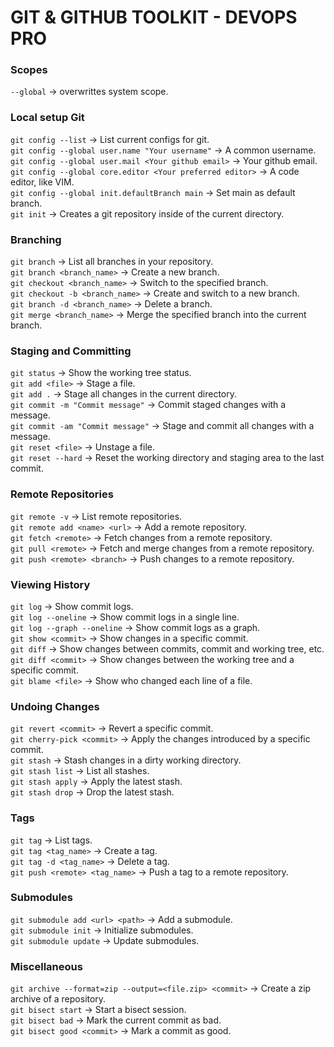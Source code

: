 # GIT & GITHUB TOOLKIT - DEVOPS PRO
### Scopes
`--global` -> overwrittes system scope.

### Local setup Git
`git config --list` -> List current configs for git.  
`git config --global user.name "Your username"` -> A common username.  
`git config --global user.mail <Your github email>` -> Your github email.  
`git config --global core.editor <Your preferred editor>` -> A code editor, like VIM.  
`git config --global init.defaultBranch main` -> Set main as default branch.  
`git init` -> Creates a git repository inside of the current directory.

### Branching
`git branch` -> List all branches in your repository.  
`git branch <branch_name>` -> Create a new branch.  
`git checkout <branch_name>` -> Switch to the specified branch.  
`git checkout -b <branch_name>` -> Create and switch to a new branch.  
`git branch -d <branch_name>` -> Delete a branch.  
`git merge <branch_name>` -> Merge the specified branch into the current branch.

### Staging and Committing
`git status` -> Show the working tree status.  
`git add <file>` -> Stage a file.  
`git add .` -> Stage all changes in the current directory.  
`git commit -m "Commit message"` -> Commit staged changes with a message.  
`git commit -am "Commit message"` -> Stage and commit all changes with a message.  
`git reset <file>` -> Unstage a file.  
`git reset --hard` -> Reset the working directory and staging area to the last commit.

### Remote Repositories
`git remote -v` -> List remote repositories.  
`git remote add <name> <url>` -> Add a remote repository.  
`git fetch <remote>` -> Fetch changes from a remote repository.  
`git pull <remote>` -> Fetch and merge changes from a remote repository.  
`git push <remote> <branch>` -> Push changes to a remote repository.

### Viewing History
`git log` -> Show commit logs.  
`git log --oneline` -> Show commit logs in a single line.  
`git log --graph --oneline` -> Show commit logs as a graph.  
`git show <commit>` -> Show changes in a specific commit.  
`git diff` -> Show changes between commits, commit and working tree, etc.  
`git diff <commit>` -> Show changes between the working tree and a specific commit.  
`git blame <file>` -> Show who changed each line of a file.

### Undoing Changes
`git revert <commit>` -> Revert a specific commit.  
`git cherry-pick <commit>` -> Apply the changes introduced by a specific commit.  
`git stash` -> Stash changes in a dirty working directory.  
`git stash list` -> List all stashes.  
`git stash apply` -> Apply the latest stash.  
`git stash drop` -> Drop the latest stash.

### Tags
`git tag` -> List tags.  
`git tag <tag_name>` -> Create a tag.  
`git tag -d <tag_name>` -> Delete a tag.  
`git push <remote> <tag_name>` -> Push a tag to a remote repository.

### Submodules
`git submodule add <url> <path>` -> Add a submodule.  
`git submodule init` -> Initialize submodules.  
`git submodule update` -> Update submodules.

### Miscellaneous
`git archive --format=zip --output=<file.zip> <commit>` -> Create a zip archive of a repository.  
`git bisect start` -> Start a bisect session.  
`git bisect bad` -> Mark the current commit as bad.  
`git bisect good <commit>` -> Mark a commit as good.
